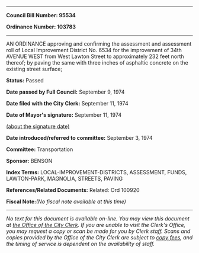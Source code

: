 

********

**Council Bill Number: 95534**
   
**Ordinance Number: 103783**
********

 AN ORDINANCE approving and confirming the assessment and assessment roll of Local Improvement District No. 6534 for the improvement of 34th AVENUE WEST from West Lawton Street to approximately 232 feet north thereof; by paving the same with three inches of asphaltic concrete on the existing street surface;

**Status:** Passed
   
**Date passed by Full Council:** September 9, 1974
   
**Date filed with the City Clerk:** September 11, 1974
   
**Date of Mayor's signature:** September 11, 1974
   
[(about the signature date)](/~public/approvaldate.htm)
   
   
   
**Date introduced/referred to committee:** September 3, 1974
   
**Committee:** Transportation
   
**Sponsor:** BENSON
   
   
**Index Terms:** LOCAL-IMPROVEMENT-DISTRICTS, ASSESSMENT, FUNDS, LAWTON-PARK, MAGNOLIA, STREETS, PAVING

**References/Related Documents:** Related: Ord 100920

**Fiscal Note:**_(No fiscal note available at this time)_
********

_No text for this document is available on-line. You may view this document at [the Office of the City Clerk](http://www.seattle.gov/leg/clerk/contactUs.htm). If you are unable to visit the Clerk's Office, you may request a copy or scan be made for you by Clerk staff. Scans and copies provided by the Office of the City Clerk are subject to [copy fees](http://clerk.seattle.gov/~public/clerkfees.htm), and the timing of service is dependent on the availability of staff._

